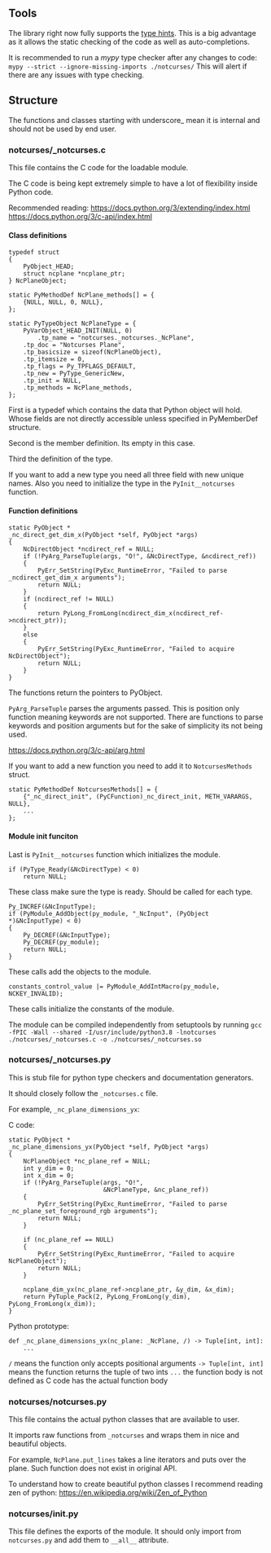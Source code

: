 ## Tools

The library right now fully supports the [type hints](https://docs.python.org/3/library/typing.html).
This is a big advantage as it allows the static checking of the code as well as auto-completions.

It is recommended to run a *mypy* type checker after any changes to code: `mypy --strict --ignore-missing-imports ./notcurses/`
This will alert if there are any issues with type checking.

## Structure

The functions and classes starting with underscore_ mean it is internal and should not be used by end user.

### notcurses/_notcurses.c

This file contains the C code for the loadable module.

The C code is being kept extremely simple to have a lot of flexibility
inside Python code.

Recommended reading:
    https://docs.python.org/3/extending/index.html
    https://docs.python.org/3/c-api/index.html

#### Class definitions

```
typedef struct
{
    PyObject_HEAD;
    struct ncplane *ncplane_ptr;
} NcPlaneObject;

static PyMethodDef NcPlane_methods[] = {
    {NULL, NULL, 0, NULL},
};

static PyTypeObject NcPlaneType = {
    PyVarObject_HEAD_INIT(NULL, 0)
        .tp_name = "notcurses._notcurses._NcPlane",
    .tp_doc = "Notcurses Plane",
    .tp_basicsize = sizeof(NcPlaneObject),
    .tp_itemsize = 0,
    .tp_flags = Py_TPFLAGS_DEFAULT,
    .tp_new = PyType_GenericNew,
    .tp_init = NULL,
    .tp_methods = NcPlane_methods,
};
```

First is a typedef which contains the data that Python object will hold.
Whose fields are not directly accessible unless specified in PyMemberDef structure.

Second is the member definition. Its empty in this case.

Third the definition of the type.

If you want to add a new type you need all three field with new unique names.
Also you need to initialize the type in the `PyInit__notcurses` function.


#### Function definitions

```
static PyObject *
_nc_direct_get_dim_x(PyObject *self, PyObject *args)
{
    NcDirectObject *ncdirect_ref = NULL;
    if (!PyArg_ParseTuple(args, "O!", &NcDirectType, &ncdirect_ref))
    {
        PyErr_SetString(PyExc_RuntimeError, "Failed to parse _ncdirect_get_dim_x arguments");
        return NULL;
    }
    if (ncdirect_ref != NULL)
    {
        return PyLong_FromLong(ncdirect_dim_x(ncdirect_ref->ncdirect_ptr));
    }
    else
    {
        PyErr_SetString(PyExc_RuntimeError, "Failed to acquire NcDirectObject");
        return NULL;
    }
}
```

The functions return the pointers to PyObject.

`PyArg_ParseTuple` parses the arguments passed. This is position only function meaning keywords are not supported. There are functions to parse keywords and position arguments but for the sake of simplicity its not being used.

https://docs.python.org/3/c-api/arg.html

If you want to add a new function you need to add it to `NotcursesMethods` struct.

```
static PyMethodDef NotcursesMethods[] = {
    {"_nc_direct_init", (PyCFunction)_nc_direct_init, METH_VARARGS, NULL},
    ...
};
```

#### Module init funciton

Last is `PyInit__notcurses` function which initializes the module.

```
if (PyType_Ready(&NcDirectType) < 0)
    return NULL;
```

These class make sure the type is ready. Should be called for each type.

```
Py_INCREF(&NcInputType);
if (PyModule_AddObject(py_module, "_NcInput", (PyObject *)&NcInputType) < 0)
{
    Py_DECREF(&NcInputType);
    Py_DECREF(py_module);
    return NULL;
}
```

These calls add the objects to the module.

```
constants_control_value |= PyModule_AddIntMacro(py_module, NCKEY_INVALID);
```

These calls initialize the constants of the module.


The module can be compiled independently from setuptools by running `gcc -fPIC -Wall --shared -I/usr/include/python3.8 -lnotcurses ./notcurses/_notcurses.c -o ./notcurses/_notcurses.so`

### notcurses/_notcurses.py

This is stub file for python type checkers and documentation generators.

It should closely follow the `_notcurses.c` file.

For example, `_nc_plane_dimensions_yx`:

C code:
```
static PyObject *
_nc_plane_dimensions_yx(PyObject *self, PyObject *args)
{
    NcPlaneObject *nc_plane_ref = NULL;
    int y_dim = 0;
    int x_dim = 0;
    if (!PyArg_ParseTuple(args, "O!",
                          &NcPlaneType, &nc_plane_ref))
    {
        PyErr_SetString(PyExc_RuntimeError, "Failed to parse _nc_plane_set_foreground_rgb arguments");
        return NULL;
    }

    if (nc_plane_ref == NULL)
    {
        PyErr_SetString(PyExc_RuntimeError, "Failed to acquire NcPlaneObject");
        return NULL;
    }

    ncplane_dim_yx(nc_plane_ref->ncplane_ptr, &y_dim, &x_dim);
    return PyTuple_Pack(2, PyLong_FromLong(y_dim), PyLong_FromLong(x_dim));
}
```

Python prototype:
```
def _nc_plane_dimensions_yx(nc_plane: _NcPlane, /) -> Tuple[int, int]:
    ...
```

`/` means the function only accepts positional arguments
`-> Tuple[int, int]` means the function returns the tuple of two ints
`...` the function body is not defined as C code has the actual function body

### notcurses/notcurses.py

This file contains the actual python classes that are available to user.

It imports raw functions from `_notcurses` and wraps them in nice and beautiful objects.

For example, `NcPlane.put_lines` takes a line iterators and puts over the plane. Such function does not exist in original API.

To understand how to create beautiful python classes I recommend reading zen of python: https://en.wikipedia.org/wiki/Zen_of_Python

### notcurses/__init__.py

This file defines the exports of the module.
It should only import from `notcurses.py` and add them to `__all__` attribute.
